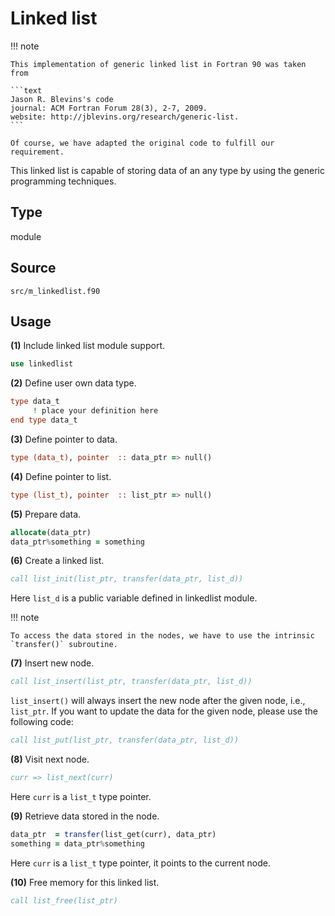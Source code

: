 # Linked list

!!! note

    This implementation of generic linked list in Fortran 90 was taken from

    ```text
    Jason R. Blevins's code
    journal: ACM Fortran Forum 28(3), 2-7, 2009.
    website: http://jblevins.org/research/generic-list.
    ```

    Of course, we have adapted the original code to fulfill our requirement.

This linked list is capable of storing data of an any type by using the generic programming techniques.

## Type

module

## Source

`src/m_linkedlist.f90`

## Usage

**(1)** Include linked list module support.

```fortran
use linkedlist
```

**(2)** Define user own data type.

```fortran
type data_t
     ! place your definition here
end type data_t
```

**(3)** Define pointer to data.

```fortran
type (data_t), pointer  :: data_ptr => null()
```

**(4)** Define pointer to list.

```fortran
type (list_t), pointer  :: list_ptr => null()
```

**(5)** Prepare data.

```fortran
allocate(data_ptr)
data_ptr%something = something
```

**(6)** Create a linked list.

```fortran
call list_init(list_ptr, transfer(data_ptr, list_d))
```

Here `list_d` is a public variable defined in linkedlist module.

!!! note

    To access the data stored in the nodes, we have to use the intrinsic `transfer()` subroutine.

**(7)** Insert new node.

```fortran
call list_insert(list_ptr, transfer(data_ptr, list_d))
```

`list_insert()` will always insert the new node after the given node, i.e., `list_ptr`. If you want to update the data for the given node, please use the following code:

```fortran
call list_put(list_ptr, transfer(data_ptr, list_d))
```

**(8)** Visit next node.

```fortran
curr => list_next(curr)
```

Here `curr` is a `list_t` type pointer.

**(9)** Retrieve data stored in the node.

```fortran
data_ptr  = transfer(list_get(curr), data_ptr)
something = data_ptr%something
```

Here `curr` is a `list_t` type pointer, it points to the current node.

**(10)** Free memory for this linked list.

```fortran
call list_free(list_ptr)
```
